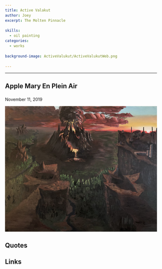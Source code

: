 ```yaml
---
title: Active Valakut
author: Joey
excerpt: The Molten Pinnacle 

skills:
  - oil painting
categories:
  - works
  
background-image: ActiveValukut/ActiveValukutWeb.png

---
```

---
<script>
function myFunction(imgs) {
  var expandImg = document.getElementById("expandedImg");
  var imgText = document.getElementById("imgtext");
  expandImg.src = imgs.src;
  imgText.innerHTML = imgs.alt;
  expandImg.parentElement.style.display = "block";
}
</script>
<style>
  small{
    font-size: 10px;
  }
  /* The expanding image container */
.container {
  display: none;
  z-index: 10;
  margin-left: auto;
  margin-right: auto;
  position: fixed;
  top: 10%;
  left: 10%;
  width: 80vw;
  overflow-y: scroll;
  overflow-x: scroll;
  bottom: 3%;
}
/* Expanding image text */
#imgtext {
  position: absolute;
  bottom: 15px;
  left: 15px;
  color: white;
  font-size: 20px;
}
/* Closable button inside the expanded image */
.closebtn {
  position: absolute;
  top: 10px;
  right: 15px;
  color: white;
  font-size: 35px;
  cursor: pointer;
}
  </style>
  <link rel="stylesheet" href="https://cdnjs.cloudflare.com/ajax/libs/font-awesome/4.7.0/css/font-awesome.min.css">

## Apple Mary En Plein Air
### 
November 11, 2019


<img class="imageDisplay" src="/images/ActiveValukut/ActiveValukutWeb.png" onclick="myFunction(this);">
 



## Quotes



## Links



